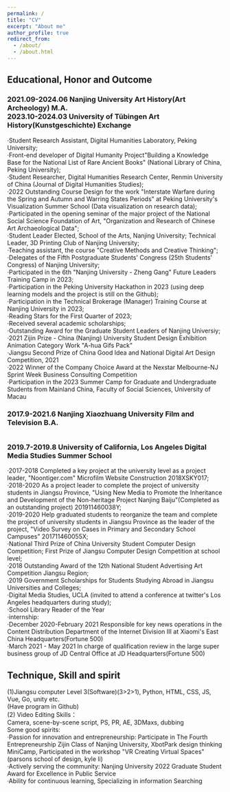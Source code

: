 ```yaml
---
permalink: /
title: "CV"
excerpt: "About me"
author_profile: true
redirect_from: 
  - /about/
  - /about.html
---
```


<h2>Educational, Honor and Outcome</h2>
<h3>2021.09-2024.06 Nanjing University     Art History(Art Archeology)      M.A.<br>
2023.10-2024.03 University of Tübingen    Art History(Kunstgeschichte)   Exchange</h3>
·Student Research Assistant, Digital Humanities Laboratory, Peking University;<br>
·Front-end developer of Digital Humanity Project"Building a Knowledge Base for the National List of Rare Ancient Books"
 (National Library of China, Peking University);<br>
·Student Researcher, Digital Humanities Research Center, Renmin University of China (Journal of Digital Humanities Studies);<br>
·2022 Outstanding Course Design for the work "Interstate Warfare during the Spring and Autumn and Warring States Periods" at Peking
University's Visualization Summer School (Data visualization on research data);<br>
·Participated in the opening seminar of the major project of the National Social Science Foundation of Art, "Organization and Research of
Chinese Art Archaeological Data";<br>
·Student Leader Elected, School of the Arts, Nanjing University; Technical Leader, 3D Printing Club of Nanjing University;<br>
·Teaching assistant, the course "Creative Methods and Creative Thinking";<br>
·Delegates of the Fifth Postgraduate Students' Congress (25th Students' Congress) of Nanjing University;<br>
·Participated in the 6th "Nanjing University - Zheng Gang" Future Leaders Training Camp in 2023;<br>
·Participation in the Peking University Hackathon in 2023 (using deep learning models and the project is still on the Github);<br>
·Participation in the Technical Brokerage (Manager) Training Course at Nanjing University in 2023;<br>
·Reading Stars for the First Quarter of 2023;<br>
·Received several academic scholarships;<br>
·Outstanding Award for the Graduate Student Leaders of Nanjing Universiy;<br>
·2021 Zijin Prize - China (Nanjing) University Student Design Exhibition Animation Category Work "A-hua Gifs Pack"<br>
·Jiangsu Second Prize of China Good Idea and National Digital Art Design Competition, 2021<br>
·2022 Winner of the Company Choice Award at the Nexstar Melbourne-NJ Sprint Week Business Consulting Competition<br>
·Participation in the 2023 Summer Camp for Graduate and Undergraduate Students from Mainland China, Faculty of Social Sciences,
University of Macau

<h3>2017.9-2021.6 Nanjing Xiaozhuang University      Film and Television     B.A.

<br>2019.7-2019.8 University of California, Los Angeles     Digital Media Studies   Summer School
</h3>
·2017-2018 Completed a key project at the university level as a project leader, "Noontiger.com" Microfilm Website Construction
2018XSKY017;<br>
·2018-2020 As a project leader to complete the project of university students in Jiangsu Province, "Using New Media to Promote the
Inheritance and Development of the Non-heritage Project Nanjing Baiju"(Completed as an outstanding project) 201911460038Y;<br>
·2019-2020 Help graduated students to reorganize the team and complete the project of university students in Jiangsu Province as the
leader of the project, "Video Survey on Cases in Primary and Secondary School Campuses" 201711460055X;<br>
·National Third Prize of China University Student Computer Design Competition; First Prize of Jiangsu Computer Design Competition at
school level;<br>
·2018 Outstanding Award of the 12th National Student Advertising Art Competition Jiangsu Region;<br>
·2019 Government Scholarships for Students Studying Abroad in Jiangsu Universities and Colleges;<br>
·Digital Media Studies, UCLA (invited to attend a conference at twitter's Los Angeles headquarters during study);<br>
·School Library Reader of the Year<br>
·internship:<br>
·December 2020-February 2021
Responsible for key news operations in the Content Distribution Department of the Internet Division III at Xiaomi's East China
Headquarters(Fortune 500)<br>
·March 2021 - May 2021
In charge of qualification review in the large super business group of JD Central Office at JD Headquarters(Fortune 500)


<h2>Technique, Skill and spirit</h2>
(1)Jiangsu computer Level 3(Software)(3>2>1), Python, HTML, CSS, JS, Vue, Go, unity etc.<br>(Have program in Github)<br>
(2) Video Editing Skills：<br>
Camera, scene-by-scene script, PS, PR, AE, 3DMaxs, dubbing<br>
Some good spirits:<br>
·Passion for innovation and entrepreneurship: Participate in The Fourth Entrepreneurship Zijin Class of Nanjing University, XbotPark
design thinking MiniCamp, Participated in the workshop "VR Creating Virtual Spaces" (parsons school of design, kyle li)<br>
·Actively serving the community: Nanjing University 2022 Graduate Student Award for Excellence in Public Service<br>
·Ability for continuous learning, Specializing in information Searching
